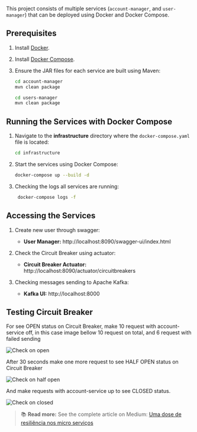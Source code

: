 This project consists of multiple services (`account-manager`, and `user-manager`) that can be deployed using Docker and Docker Compose.

## Prerequisites

1. Install [Docker](https://docs.docker.com/get-docker/).
2. Install [Docker Compose](https://docs.docker.com/compose/install/).
3. Ensure the JAR files for each service are built using Maven:
   ```bash
   cd account-manager
   mvn clean package
   ``` 
   
   ```bash
   cd users-manager
   mvn clean package
   ```
## Running the Services with Docker Compose

1. Navigate to the **infrastructure** directory where the `docker-compose.yaml` file is located:
    ```bash
    cd infrastructure
    ```
2. Start the services using Docker Compose:
    ```bash
    docker-compose up --build -d
    ```
3. Checking the logs all services are running:
   ```bash
    docker-compose logs -f
    ```
## Accessing the Services


1. Create new user through swagger:

    - **User Manager:** http://localhost:8090/swagger-ui/index.html

2. Check the Circuit Breaker using actuator:

    - **Circuit Breaker Actuator:** http://localhost:8090/actuator/circuitbreakers

3. Checking messages sending to Apache Kafka:

    - **Kafka UI:** http://localhost:8000

## Testing Circuit Breaker

For see OPEN status on Circuit Breaker, make 10 request with account-service off, in this case image bellow 10 request on total, and 6 request with failed sending

![Check on open](docs/img/circuit-breaker-open.png)

After 30 seconds make one more request to see HALF OPEN status on Circuit Breaker

![Check on half open](docs/img/circuit-breaker-half-open.png)

And make requests with account-service up to see CLOSED status.

![Check on closed](docs/img/circuit-breaker-closed.png)


> 📚 **Read more:** See the complete article on Medium: [Uma dose de resiliência nos micro serviços](https://medium.com/seu-link-aqui)
